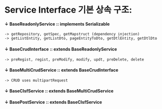 # Service Interface 기본 상속 구조:

#### ↓ BaseReadonlyService :: implements Serializable
    -> getRepository, getSpec, getMapstruct (dependency injection)
    -> getListEntity, getListDto, pageEntityToDto, getDtlEntity, getDtlDto

#### ↓ BaseCrudInterface :: extends BaseReadonlyService
    -> preRegist, regist, preModify, modify, updt, preDelete, delete

#### ↓ BaseMultiCrudService :: extends BaseCrudInterface
    -> CRUD uses multipartRequest

#### ↓ BaseClsfService :: extends BaseMultiCrudService

#### ↓ BasePostService :: extends BaseClsfService
